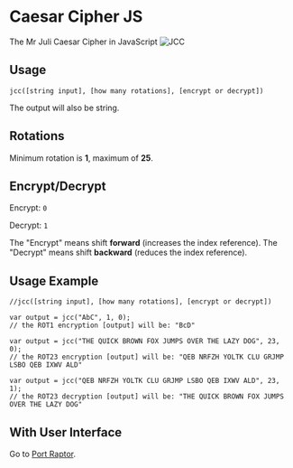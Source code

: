 # Caesar Cipher JS
The Mr Juli Caesar Cipher in JavaScript
![JCC](https://storage.googleapis.com/thor_power/jc.png)
## Usage
`jcc([string input], [how many rotations], [encrypt or decrypt])`

The output will also be string.

## Rotations
Minimum rotation is **1**, maximum of **25**.

## Encrypt/Decrypt
Encrypt: `0`

Decrypt: `1`

The "Encrypt" means shift **forward** (increases the index reference).
The "Decrypt" means shift **backward** (reduces the index reference).

## Usage Example
```
//jcc([string input], [how many rotations], [encrypt or decrypt])
```
```
var output = jcc("AbC", 1, 0);
// the ROT1 encryption [output] will be: "BcD"
```
```
var output = jcc("THE QUICK BROWN FOX JUMPS OVER THE LAZY DOG", 23, 0);
// the ROT23 encryption [output] will be: "QEB NRFZH YOLTK CLU GRJMP LSBO QEB IXWV ALD"
```
```
var output = jcc("QEB NRFZH YOLTK CLU GRJMP LSBO QEB IXWV ALD", 23, 1);
// the ROT23 decryption [output] will be: "THE QUICK BROWN FOX JUMPS OVER THE LAZY DOG"
```

## With User Interface
Go to <a href="http://portraptor.johanpaul.net/2015/12/online-caesar-cipher-calculator.html" target="_blank" title="new tab">Port Raptor</a>.
